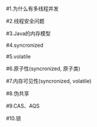#1.为什么有多线程并发

#2.线程安全问题

#3.Java的内存模型

#4.syncronized

#5.volatile

#6.原子性(syncronized, 原子类)

#7.内存可见性(syncronized, volatile)

#8.伪共享

#9.CAS、AQS

#10.锁
